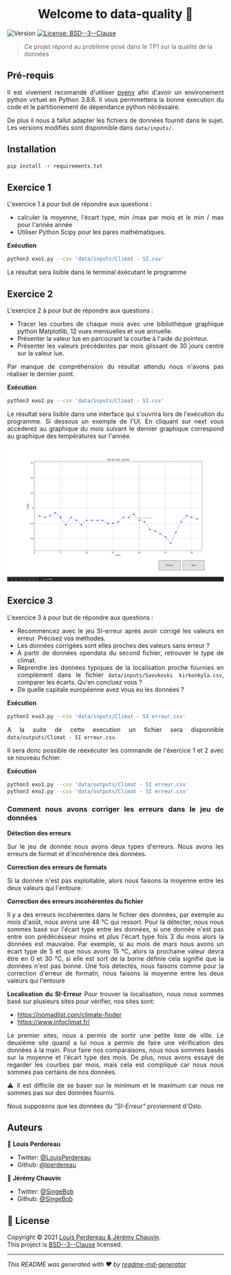 <h1 align="center">Welcome to data-quality 👋</h1>
<p>
  <img alt="Version" src="https://img.shields.io/badge/version-1.0.0-blue.svg?cacheSeconds=2592000" />
  <a href="https://opensource.org/licenses/BSD-3-Clause" target="_blank">
    <img alt="License: BSD--3--Clause" src="https://img.shields.io/badge/License-BSD--3--Clause-yellow.svg" />
  </a>
</p>

> Ce projet répond au problème posé dans le TP1 sur la qualité de la données

<div style="text-align: justify">

## Pré-requis

Il est vivement recomandé d'utiliser [pyenv](https://github.com/pyenv/pyenv) afin d'avoir un environement python virtuel en Python 3.8.6.
Il vous permmettera la bonne execution du code et le partitionement de dépendance python nécéssaire.

De plus il nous à fallut adapter les fichiers de données fournit dans le sujet. Les versions modifiés sont disponnible dans `data/inputs/`.

## Installation

```sh
pip install -r requirements.txt
```

## Exercice 1

L'exercice 1 à pour but de répondre aux questions :
- calculer la moyenne, l'écart type, min /max par mois et le min / max pour l'année année
- Utiliser Python Scipy pour les pares mathématiques.

**Exécution**
```sh
python3 exo1.py --csv 'data/inputs/Climat - SI.csv'
```

Le résultat sera lisible dans le terminal éxécutant le programme

## Exercice 2

L'exercice 2 à pour but de répondre aux questions :
- Tracer les courbes de chaque mois avec une bibliothèque graphique python Matplotlib, 12 vues mensuelles et vue annuelle.
- Présenter la valeur lue en parcourant la courbe à l'aide du pointeur.
- Présenter les valeurs précédentes par mois glissant de 30 jours centré sur la valeur lue.

Par manque de compréhension du résultat attendu nous n'avons pas réaliser le dernier point.

**Exécution**
```sh
python3 exo2.py --csv 'data/inputs/Climat - SI.csv'
```

Le résultat sera lisible dans une interface qui s'ouvrira lors de l'exécution du programme. Si dessous un exemple de l'UI. En cliquant sur next vous accèderez au graphique du mois suivant le dernier graphique correspond au graphique des températures sur l'année.

![screenshot](docs/screenshot.png)

## Exercice 3

L'exercice 3 à pour but de répondre aux questions :

- Recommencez avec le jeu SI-erreur après avoir corrigé les valeurs en erreur. Précisez vos méthodes.
- Les données corrigées sont elles proches des valeurs sans erreur ?
- A partir de données opendata du second fichier, retrouver le type de climat.
- Reprendre les données typiques de la localisation proche fournies en complément dans le fichier `data/inputs/Savukoski kirkonkyla.csv`, comparer les écarts. Qu'en concluez vous ?
- De quelle capitale européenne avez vous eu les données ?


**Exécution**
```sh
python3 exo3.py --csv 'data/inputs/Climat - SI erreur.csv'
```

A la suite de cette execution un fichier sera disponnible `data/outputs/Climat - SI erreur.csv`.

Il sera donc possible de réexécuter les commande de l'éxercice 1 et 2 avec se nouveau fichier.

**Exécution**
```sh
python3 exo1.py --csv 'data/outputs/Climat - SI erreur.csv'
python3 exo2.py --csv 'data/outputs/Climat - SI erreur.csv'
```

### Comment nous avons corriger les erreurs dans le jeu de données
**Détection des erreurs**

Sur le jeu de donnée nous avons deux types d'erreurs. Nous avons les erreurs de format et d'incohérence des données.

**Correction des erreurs de formats**

Si la donnée n'est pas exploitable, alors nous faisons la moyenne entre les deux valeurs qui l'entoure. 

**Correction des erreurs incohérentes du fichier**

Il y a des erreurs incohérentes dans le fichier des données, par exemple au mois d'août, nous avons une 48 °C qui ressort. Pour la détecter, nous nous sommes basé sur l'écart type entre les données, si une donnée n'est pas entre son prédécésseur moins et plus l'écart type fois 3 du mois alors la données est mauvaise. Par exemple, si au mois de mars nous avons un écart type de 5 et que nous avons 15 °C, alors la prochaine valeur devra être en 0 et 30 °C, si elle est sort de la borne définie cela signifie que la données n'est pas bonne. Une fois détectés, nous faisons comme pour la correction d'erreur de formatn, nous faisons la moyenne entre les deux valeurs qui l'entoure

**Localisation du SI-Erreur**
Pour trouver la localisation, nous nous sommes basé sur plusieurs sites pour vérifier, nos sites sont:
 - https://nomadlist.com/climate-finder
 - https://www.infoclimat.fr/

Le premier sites, nous a permis de sortir une petite liste de ville. Le deuxième site quand a lui nous a permis de faire une vérification des données à la main.
Pour faire nos comparaisons, nous nous sommes basés sur la moyenne et l'écart type des mois. De plus, nous avons essayé de regarder les courbes par mois, mais cela est compliqué car nous nous sommes pas certains de nos données.

:warning: Il est difficile de se baser sur le minimum et le maximum car nous ne sommes pas sur des données fournis.

Nous supposons que les données du _"SI-Erreur"_ proviennent d'Oslo.

</div>

## Auteurs

👤 **Louis Perdereau**

* Twitter: [@LouisPerdereau](https://twitter.com/LouisPerdereau)
* Github: [@lperdereau](https://github.com/lperdereau)

👤 **Jérémy Chauvin**

* Twitter: [@SingeBob](https://twitter.com/SingeBob)
* Github: [@SingeBob](https://github.com/SingeBob)

## 📝 License

Copyright © 2021 [Louis Perdereau & Jérémy Chauvin](https://github.com/lperdereau).<br />
This project is [BSD--3--Clause](https://opensource.org/licenses/BSD-3-Clause) licensed.

***
_This README was generated with ❤️ by [readme-md-generator](https://github.com/kefranabg/readme-md-generator)_